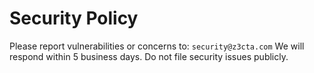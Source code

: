 # Security Policy

Please report vulnerabilities or concerns to: `security@z3cta.com`
We will respond within 5 business days. Do not file security issues publicly.
